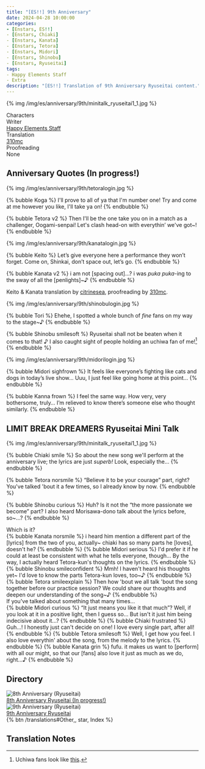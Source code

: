 ```yaml
---
title: "[ES!!] 9th Anniversary"
date: 2024-04-28 10:00:00
categories:
- [Enstars, ES!!]
- [Enstars, Chiaki]
- [Enstars, Kanata]
- [Enstars, Tetora]
- [Enstars, Midori]
- [Enstars, Shinobu]
- [Enstars, Ryuseitai]
tags:
- Happy Elements Staff
- Extra
description: "[ES!!] Translation of 9th Anniversary Ryuseitai content."
---
```


{% img /img/es/anniversary/9th/minitalk_ryuseitai1_1.jpg %}

<div class="three-wrapper" style="--storyColor:#5ac189;--storyColor-rgb:90,193,137;--storyColor-h:147.4;--storyColor-s:45.4%;--storyColor-l:55.5%;">
    <div class="info-area">
        <div class="info">
            <div class="info-item characters">
                <div class="label">
                    Characters
                </div>
                <div class="value">
                <a href="/categories/Enstars/Tetora" character="Tetora"></a>
                <a href="/categories/Enstars/Midori" character="Midori"></a>
                <a href="/categories/Enstars/Shinobu" character="Shinobu"></a>
                <a href="/categories/Enstars/Chiaki" character="Chiaki"></a>
                <a href="/categories/Enstars/Kanata" character="Kanata"></a>
                </div>
            </div>
            <div class="info-item one">
                <div class="label">
                    Writer
                </div>
                <div class="value">
                    <a href="/tags/Happy-Elements-Staff/">Happy Elements Staff</a>
                </div>
            </div>
            <div class="info-item two">
                <div class="label">
                    Translation
                </div>
                <div class="value">
                    <a href="/about">310mc</a>
                </div>
            </div>
            <div class="info-item three">
                <div class="label">
                   Proofreading
                </div>
                <div class="value">
                  None
                </div>
            </div>
        </div>
    </div>
</div>

<!-- more -->

## Anniversary Quotes (In progress!)

{% img /img/es/anniversary/9th/tetoralogin.jpg %}

{% bubble Koga %}
I'll prove to all of ya that I'm number one! Try and come at me however you like, I'll take ya on!
{% endbubble %}

{% bubble Tetora v2 %}
Then I'll be the one take you on in a match as a challenger, Oogami-senpai! Let's clash head-on with everythin’ we've got~!
{% endbubble %}

{% img /img/es/anniversary/9th/kanatalogin.jpg %}

{% bubble Keito %}
Let’s give everyone here a performance they won’t forget. Come on, Shinkai, don’t space out, let’s go.
{% endbubble %}

{% bubble Kanata v2 %}
i am not [spacing out]…? i was <em>puka puka</em>-ing to the sway of all the [penlights]~♪
{% endbubble %}

Keito & Kanata translation by <a href="https://citrinesea.github.io/main-sections/translations/other/9thanni.html" target="_blank">citrinesea</a>, proofreading by <a href="/about">310mc</a>.

{% img /img/es/anniversary/9th/shinobulogin.jpg %}

{% bubble Tori %}
Ehehe, I spotted a whole bunch of *fine* fans on my way to the stage~♪
{% endbubble %}

{% bubble Shinobu smilesoft %}
Ryuseitai shall not be beaten when it comes to that! ♪ I also caught sight of people holding an uchiwa fan of me![^1]
{% endbubble %}

{% img /img/es/anniversary/9th/midorilogin.jpg %}

{% bubble Midori sighfrown %}
It feels like everyone’s fighting like cats and dogs in today’s live show… Uuu, I just feel like going home at this point…
{% endbubble %}

{% bubble Kanna frown %}
I feel the same way. How very, very bothersome, truly… I’m relieved to know there’s someone else who thought similarly.
{% endbubble %}

## LIMIT BREAK DREAMERS Ryuseitai Mini Talk

{% img /img/es/anniversary/9th/minitalk_ryuseitai1_1.jpg %}

{% bubble Chiaki smile %}
So about the new song we'll perform at the anniversary live; the lyrics are just *superb!* Look, especially the…
{% endbubble %}

{% bubble Tetora norsmile %}
“Believe it to be your courage” part, right? You've talked 'bout it a few times, so I already know by now.
{% endbubble %}

{% bubble Shinobu curious %}
Huh? Is it not the “the more passionate we become” part? I also heard Morisawa-dono talk about the lyrics before, so~…?
{% endbubble %}

<div class="minitalk" character="Anzu">
    <div class="minitalk-option">
        <div class="minitalk-option_header">
            Which is it?
        </div>
        <div class="minitalk-option_content">
        {% bubble Kanata norsmile %}
        i heard him mention a different part of the [lyrics] from the two of you, actually~ chiaki has so many parts he [loves], doesn't he?
        {% endbubble %}
        {% bubble Midori serious %}
        I'd prefer it if he could at least be consistent with what he tells everyone, though… By the way, I actually heard Tetora-kun's thoughts on the lyrics.
        {% endbubble %}
        {% bubble Shinobu smileconfident %}
        Mmh! I haven't heard his thoughts yet~ I'd love to know the parts Tetora-kun loves, too~♪
        {% endbubble %}
        {% bubble Tetora smileexplain %}
        Then how 'bout we all talk 'bout the song together before our practice session? We could share our thoughts and deepen our understanding of the song~♪
        {% endbubble %}
        </div>
    </div>
    <div class="minitalk-option">
        <div class="minitalk-option_header">
            If you've talked about something that many times…
        </div>
        <div class="minitalk-option_content">
        {% bubble Midori curious %}
        “It just means you like it that much”? Well, if you look at it in a positive light, then I guess so… But isn't it just him being indecisive about it…?
        {% endbubble %}
        {% bubble Chiaki frustrated %}
        Guh…! I honestly just can't decide on one! I love every single part, after all!
        {% endbubble %}
        {% bubble Tetora smilesoft %}
        Well, I get how you feel. I also love everythin' about the song, from the melody to the lyrics.
        {% endbubble %}
        {% bubble Kanata grin %}
        fufu. it makes us want to [perform] with all our might, so that our [fans] also love it just as much as we do, right…♪
        {% endbubble %}
        </div>
    </div>
</div>

## Directory

<div class="stories">
    <div class="story">
    <div class="thumbimage">
        <img
            src="/img/banner/8thanniversary.jpg"
            alt="8th Anniversary (Ryuseitai)"
        />
    </div>
    <a href="/anniversary/8th" class="storyName" target="_blank">
        <span>8th Anniversary Ryuseitai (In progress!)</span>
        <span class="read"></span>
    </a>
    </div>
    <div class="story">
    <div class="thumbimage">
        <img
            src="/img/banner/9thanniversary.jpg"
            alt="9th Anniversary (Ryuseitai)"
        />
    </div>
    <a href="/anniversary/9th" class="storyName" target="_blank">
        <span>9th Anniversary Ryuseitai</span>
        <span class="read"></span>
    </a>
    </div>
</div>

<div toc>{% btn /translations#Other,, star, Index %}</div>

## Translation Notes

[^1]: Uchiwa fans look like <a href="https://simple.wikipedia.org/wiki/Uchiwa" target="_blank">this</a>.